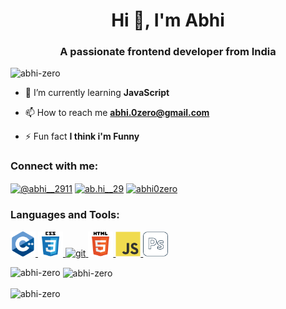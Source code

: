 <h1 align="center">Hi 👋, I'm Abhi</h1>
<h3 align="center">A passionate frontend developer from India</h3>

<p align="left"> <img src="https://komarev.com/ghpvc/?username=abhi-zero&label=Profile%20views&color=0e75b6&style=flat" alt="abhi-zero" /> </p>

- 🌱 I’m currently learning **JavaScript**

- 📫 How to reach me **abhi.0zero@gmail.com**

- ⚡ Fun fact **I think i'm Funny**

<h3 align="left">Connect with me:</h3>
<p align="left">
<a href="https://twitter.com/@abhi__2911" target="blank"><img align="center" src="https://raw.githubusercontent.com/rahuldkjain/github-profile-readme-generator/master/src/images/icons/Social/twitter.svg" alt="@abhi__2911" height="30" width="40" /></a>
<a href="https://instagram.com/ab.hi__29" target="blank"><img align="center" src="https://raw.githubusercontent.com/rahuldkjain/github-profile-readme-generator/master/src/images/icons/Social/instagram.svg" alt="ab.hi__29" height="30" width="40" /></a>
<a href="https://www.freecodecamp.org/abhi0zero" target="blank"><img align="center" src="https://avatars.githubusercontent.com/u/70107528?s=200&v=4" alt="abhi0zero" height="30" width="40" /></a>
</p>

<h3 align="left">Languages and Tools:</h3>
<p align="left"> <a href="https://www.w3schools.com/cpp/" target="_blank" rel="noreferrer"> <img src="https://raw.githubusercontent.com/devicons/devicon/master/icons/cplusplus/cplusplus-original.svg" alt="cplusplus" width="40" height="40"/> </a> <a href="https://www.w3schools.com/css/" target="_blank" rel="noreferrer"> <img src="https://raw.githubusercontent.com/devicons/devicon/master/icons/css3/css3-original-wordmark.svg" alt="css3" width="40" height="40"/> </a> <a href="https://git-scm.com/" target="_blank" rel="noreferrer"> <img src="https://www.vectorlogo.zone/logos/git-scm/git-scm-icon.svg" alt="git" width="40" height="40"/> </a> <a href="https://www.w3.org/html/" target="_blank" rel="noreferrer"> <img src="https://raw.githubusercontent.com/devicons/devicon/master/icons/html5/html5-original-wordmark.svg" alt="html5" width="40" height="40"/> </a> <a href="https://developer.mozilla.org/en-US/docs/Web/JavaScript" target="_blank" rel="noreferrer"> <img src="https://raw.githubusercontent.com/devicons/devicon/master/icons/javascript/javascript-original.svg" alt="javascript" width="40" height="40"/> </a> <a href="https://www.photoshop.com/en" target="_blank" rel="noreferrer"> <img src="https://raw.githubusercontent.com/devicons/devicon/master/icons/photoshop/photoshop-line.svg" alt="photoshop" width="40" height="40"/> </a> </p>

<p><img align="left" src="https://github-readme-stats.vercel.app/api/top-langs?username=abhi-zero&show_icons=true&locale=en&layout=compact" alt="abhi-zero" /></p>

<p>&nbsp;<img align="center" src="https://github-readme-stats.vercel.app/api?username=abhi-zero&show_icons=true&locale=en" alt="abhi-zero" /></p>

<p><img align="center" src="https://github-readme-streak-stats.herokuapp.com/?user=abhi-zero&" alt="abhi-zero" /></p>
